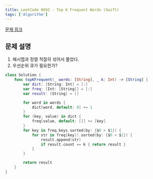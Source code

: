 ```yaml
---
title: LeetCode 0692 - Top K Frequent Words (Swift)
tags: ['Algorithm']
---
```


[문제 링크](https://leetcode.com/problems/top-k-frequent-words/description/)

## 문제 설명

1. 해시맵과 정렬 적절히 섞어서 풀었다.
2. 우선순위 큐가 필요한가?

```swift
class Solution {
    func topKFrequent(_ words: [String], _ k: Int) -> [String] {
        var dict: [String: Int] = [:]
        var freq: [Int: [String]] = [:]
        var result: [String] = []

        for word in words {
            dict[word, default: 0] += 1
        }
        for (key, value) in dict {
            freq[value, default: []] += [key]
        }
        for key in freq.keys.sorted(by: {$0 > $1}) {
            for str in freq[key]!.sorted(by: {$0 < $1}) {
                result.append(str)
                if result.count == k { return result }
            }
        }

        return result
    }
}
```
